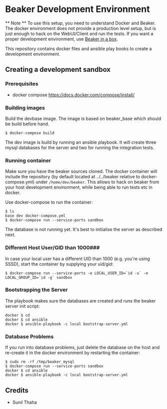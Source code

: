 # Beaker Development Environment #

** Note **
To use this setup, you need to understand Docker and Beaker. The docker
environment does not provide a production level setup, but is just enough to
hack on the WebUI/Client and run the tests. If you want a proper development
environment, use [Beaker in a box](https://beaker-project.org/docs/in-a-box/).


This repository contains docker files and ansible play books to create a
development environment.

## Creating a development sandbox ##

### Prerequisites ###

* docker compose <https://docs.docker.com/compose/install/> 

### Building images ###

Build the devbase image. The image is based on beaker_base which should be build
before hand.

    $ docker-compose build

The dev image is build by running an ansible playbook. It will create three
mysql databases for the server and two for running the integration tests.

### Running container ###

Make sure you have the beaker sources cloned. The docker container will include
the repository (by default located at ../../beaker relative to
docker-compose.yml) under `/home/dev/beaker`. This allows to hack on beaker from
your host development environment, while being able to run tests etc in docker.

Use docker-compose to run the container:

    $ ls
    base dev docker-compose.yml
    $ docker-compose run --service-ports sandbox

The database is not running yet. It's best to initialise the server as described
next.

### Different Host User/GID than 1000###

In case your local user has a different UID than 1000 (e.g. you're using SSSD),
start the container by supplying your uid/gid:

    $ docker-compose run --service-ports -e LOCAL_USER_ID=`id -u` -e LOCAL_GROUP_ID=`id -g` sandbox

### Bootstrapping the Server ###

The playbook makes sure the databases are created and runs the beaker server
init script:

    docker $ cd
    docker $ cd ansible
    docker $ ansible-playbook -c local bootstrap-server.yml

### Database Problems ###

If you run into database problems, just delete the database on the host and
re-create it in the docker environment by restarting the container:

    $ sudo rm -rf /tmp/beaker_mysql
    $ docker-compose run --service-ports sandbox
    docker $ cd ansible
    docker $ ansible-playbook -c local bootstrap-server.yml

## Credits ##

* Sunil Thaha
